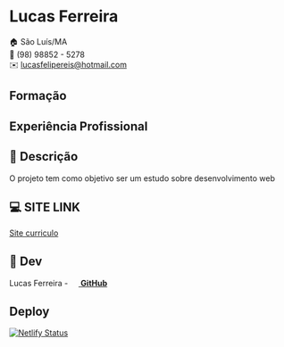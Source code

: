 # Lucas Ferreira

:house:    São Luís/MA <br>
:iphone:   (98) 98852 - 5278 <br>
:envelope:  lucasfelipereis@hotmail.com

## Formação

## Experiência Profissional

## 📜 Descrição
O projeto tem como objetivo ser um estudo sobre desenvolvimento web

## 💻 SITE LINK
[Site curriculo][link.site.netlify]

## 👥 Dev
Lucas Ferreira - [<img src=https://cdn.iconscout.com/icon/free/png-256/github-163-761603.png width="15" height="15"/> **GitHub**][link.github.lusca] </br>

## Deploy
[![Netlify Status](https://api.netlify.com/api/v1/badges/ae26dbf5-26f8-4c1a-bbd2-8183fad61d42/deploy-status)](https://app.netlify.com/sites/lucas-ferreira/deploys)

[link.site.githubpages]: <https://lucasfelip.github.io/curriculo/>
[link.site.netlify]: <https://lucas-ferreira.netlify.app/>
[link.github.lusca]: <https://github.com/LucasFelip>
